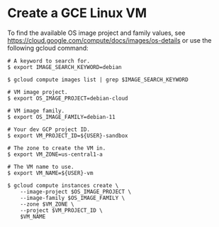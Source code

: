 # Create a GCE Linux VM

To find the available OS image project and family values, see
https://cloud.google.com/compute/docs/images/os-details or use the following
gcloud command:

```shell
# A keyword to search for.
$ export IMAGE_SEARCH_KEYWORD=debian

$ gcloud compute images list | grep $IMAGE_SEARCH_KEYWORD
```

```shell
# VM image project.
$ export OS_IMAGE_PROJECT=debian-cloud

# VM image family.
$ export OS_IMAGE_FAMILY=debian-11

# Your dev GCP project ID.
$ export VM_PROJECT_ID=${USER}-sandbox

# The zone to create the VM in.
$ export VM_ZONE=us-central1-a

# The VM name to use.
$ export VM_NAME=${USER}-vm

$ gcloud compute instances create \
    --image-project $OS_IMAGE_PROJECT \
    --image-family $OS_IMAGE_FAMILY \
    --zone $VM_ZONE \
    --project $VM_PROJECT_ID \
    $VM_NAME
```
